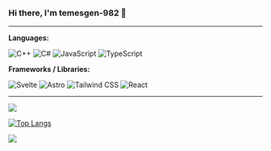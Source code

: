 ### Hi there, I'm temesgen-982 👋
---

**Languages:**  

![C++](https://img.shields.io/badge/C++-00599C?logo=cplusplus&logoColor=white)
![C#](https://img.shields.io/badge/C%23-239120?logo=c-sharp&logoColor=white)
![JavaScript](https://img.shields.io/badge/JavaScript-F7DF1E?logo=javascript&logoColor=black)
![TypeScript](https://img.shields.io/badge/TypeScript-3178C6?logo=typescript&logoColor=white)

**Frameworks / Libraries:**  

![Svelte](https://img.shields.io/badge/Svelte-FF3E00?logo=svelte&logoColor=white)
![Astro](https://img.shields.io/badge/Astro-1A1A1A?logo=astro&logoColor=white)
![Tailwind CSS](https://img.shields.io/badge/TailwindCSS-06B6D4?logo=tailwindcss&logoColor=white)
![React](https://img.shields.io/badge/React-20232A?logo=react&logoColor=61DAFB)

---
![](https://komarev.com/ghpvc/?username=temesgen-982&abbreviated=true)

[![Top Langs](https://github-readme-stats.vercel.app/api/top-langs/?username=temesgen-982&layout=compact&hide_border=true&theme=dark)](https://github.com/anuraghazra/github-readme-stats)

![](https://hit.yhype.me/github/profile?account_id=146086384)
